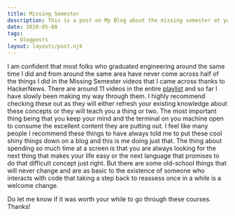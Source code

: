 ```yaml
---
title: Missing Semester
description: This is a post on My Blog about the missing semester at your CS degree
date: 2020-05-08
tags:
  - blogposts
layout: layouts/post.njk
---
```


I am confident that most folks who graduated engineering around the same time I did and from around the same area have never come across half of the things I did in the Missing Semester videos that I came across thanks to HackerNews. 
There are around 11 videos in the entire [playlist](https://www.youtube.com/playlist?list=PLyzOVJj3bHQuloKGG59rS43e29ro7I57J) and so far I have slowly been making my way through them. I highly recommend checking these out as they will either refresh your existing knowledge about these concepts or they will teach you a thing or two.
The most important thing being that you keep your mind and the terminal on you machine open to consume the excellent content they are putting out. I feel like many people I recommend these things to have always told me to put these cool shiny things down on a blog and this is me doing just that. 
The thing about spending so much time at a screen is that you are always looking for the next thing that makes your life easy or the next language that promises to do that difficult concept just right. But there are some old-school things that will never change and are as basic to the existence of someone who interacts with code that taking a step back to reassess once in a while is a welcome change.

Do let me know if it was worth your while to go through these courses.
Thanks!